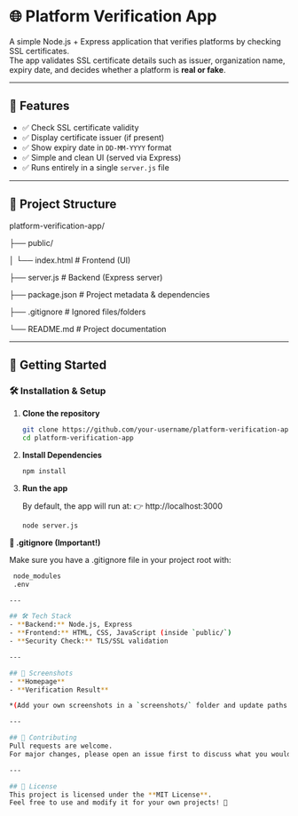 # 🌐 Platform Verification App

A simple Node.js + Express application that verifies platforms by checking SSL certificates.  
The app validates SSL certificate details such as issuer, organization name, expiry date, and decides whether a platform is **real or fake**.

---

## 🚀 Features
- ✅ Check SSL certificate validity  
- ✅ Display certificate issuer (if present)  
- ✅ Show expiry date in `DD-MM-YYYY` format  
- ✅ Simple and clean UI (served via Express)  
- ✅ Runs entirely in a single `server.js` file  

---

## 📂 Project Structure
platform-verification-app/

├── public/

│ └── index.html # Frontend (UI)

├── server.js # Backend (Express server)

├── package.json # Project metadata & dependencies

├── .gitignore # Ignored files/folders

└── README.md # Project documentation

---
## 🚀 Getting Started 
### 🛠️ Installation & Setup

1. **Clone the repository**
   ```bash
   git clone https://github.com/your-username/platform-verification-app.git
   cd platform-verification-app
2. **Install Dependencies**
   ```bash
   npm install
3. **Run the app**
   
   By default, the app will run at:
   👉 http://localhost:3000
   ```bash
   node server.js

**🔴 .gitignore (Important!)**

  Make sure you have a .gitignore file in your project root with:
   ```bash
    node_modules
    .env

---

## 🛠️ Tech Stack
- **Backend:** Node.js, Express  
- **Frontend:** HTML, CSS, JavaScript (inside `public/`)  
- **Security Check:** TLS/SSL validation  

---

## 📸 Screenshots
- **Homepage**  
- **Verification Result**  

*(Add your own screenshots in a `screenshots/` folder and update paths here.)*  

---

## 🙌 Contributing
Pull requests are welcome.  
For major changes, please open an issue first to discuss what you would like to change.  

---

## 📜 License
This project is licensed under the **MIT License**.  
Feel free to use and modify it for your own projects! 🚀
